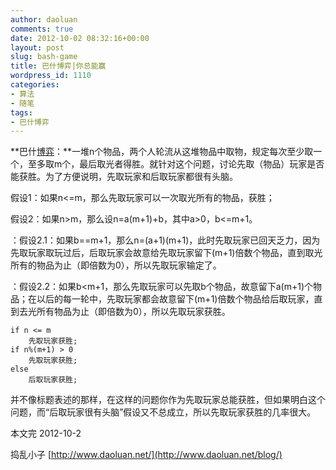 ```yaml
---
author: daoluan
comments: true
date: 2012-10-02 08:32:16+00:00
layout: post
slug: bash-game
title: 巴什博弈|你总能赢
wordpress_id: 1110
categories:
- 算法
- 随笔
tags:
- 巴什博弈
---
```


**巴什[博弈](http://zh.wikipedia.org/wiki/%E5%8D%9A%E5%BC%88)：**一堆n个物品，两个人轮流从这堆物品中取物，规定每次至少取一个，至多取m个，最后取光者得胜。就针对这个问题，讨论先取（物品）玩家是否能获胜。为了方便说明，先取玩家和后取玩家都很有头脑。

假设1：如果n<=m，那么先取玩家可以一次取光所有的物品，获胜；

假设2：如果n>m，那么设n=a(m+1)+b，其中a>0，b<=m+1。

：假设2.1：如果b==m+1，那么n=(a+1)(m+1)，此时先取玩家已回天乏力，因为先取玩家取玩过后，后取玩家会故意给先取玩家留下(m+1)倍数个物品，直到取光所有的物品为止（即倍数为0），所以先取玩家输定了。

<!-- more -->

：假设2.2：如果b<m+1，那么先取玩家可以先取b个物品，故意留下a(m+1)个物品；在以后的每一轮中，先取玩家都会故意留下(m+1)倍数个物品给后取玩家，直到去光所有物品为止（即倍数为0），所以先取玩家获胜。

    
    if n <= m
    	先取玩家获胜;
    if n%(m+1) > 0
    	先取玩家获胜;
    else
    	后取玩家获胜;


并不像标题表述的那样，在这样的问题你作为先取玩家总能获胜，但如果明白这个问题，而“后取玩家很有头脑”假设又不总成立，所以先取玩家获胜的几率很大。

本文完 2012-10-2

捣乱小子 [http://www.daoluan.net/](http://www.daoluan.net/blog/)
